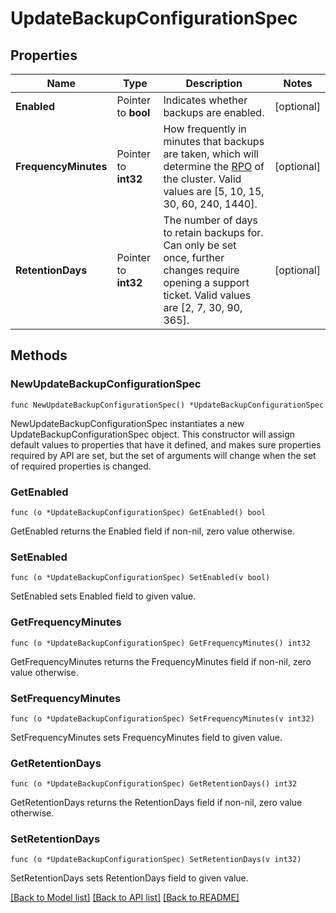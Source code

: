 # UpdateBackupConfigurationSpec

## Properties

Name | Type | Description | Notes
------------ | ------------- | ------------- | -------------
**Enabled** | Pointer to **bool** | Indicates whether backups are enabled. | [optional] 
**FrequencyMinutes** | Pointer to **int32** | How frequently in minutes that backups are taken, which will determine the [RPO](https://www.cockroachlabs.com/docs/stable/disaster-recovery-overview#resilience-strategy) of the cluster.  Valid values are [5, 10, 15, 30, 60, 240, 1440]. | [optional] 
**RetentionDays** | Pointer to **int32** | The number of days to retain backups for. Can only be set once, further changes require opening a support ticket. Valid values are [2, 7, 30, 90, 365]. | [optional] 

## Methods

### NewUpdateBackupConfigurationSpec

`func NewUpdateBackupConfigurationSpec() *UpdateBackupConfigurationSpec`

NewUpdateBackupConfigurationSpec instantiates a new UpdateBackupConfigurationSpec object.
This constructor will assign default values to properties that have it defined,
and makes sure properties required by API are set, but the set of arguments
will change when the set of required properties is changed.

### GetEnabled

`func (o *UpdateBackupConfigurationSpec) GetEnabled() bool`

GetEnabled returns the Enabled field if non-nil, zero value otherwise.

### SetEnabled

`func (o *UpdateBackupConfigurationSpec) SetEnabled(v bool)`

SetEnabled sets Enabled field to given value.

### GetFrequencyMinutes

`func (o *UpdateBackupConfigurationSpec) GetFrequencyMinutes() int32`

GetFrequencyMinutes returns the FrequencyMinutes field if non-nil, zero value otherwise.

### SetFrequencyMinutes

`func (o *UpdateBackupConfigurationSpec) SetFrequencyMinutes(v int32)`

SetFrequencyMinutes sets FrequencyMinutes field to given value.

### GetRetentionDays

`func (o *UpdateBackupConfigurationSpec) GetRetentionDays() int32`

GetRetentionDays returns the RetentionDays field if non-nil, zero value otherwise.

### SetRetentionDays

`func (o *UpdateBackupConfigurationSpec) SetRetentionDays(v int32)`

SetRetentionDays sets RetentionDays field to given value.


[[Back to Model list]](../README.md#documentation-for-models) [[Back to API list]](../README.md#documentation-for-api-endpoints) [[Back to README]](../README.md)


